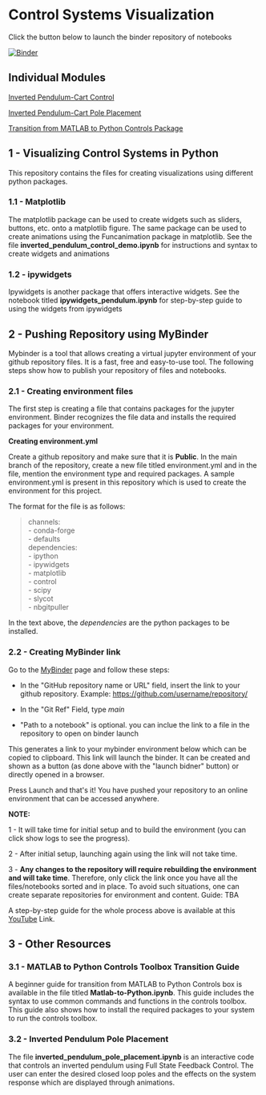 # Control Systems Visualization

Click the button below to launch the binder repository of notebooks

[![Binder](https://mybinder.org/badge_logo.svg)](https://mybinder.org/v2/gh/macs-lab/Python-Controls-Visualization/main)

## Individual Modules
[Inverted Pendulum-Cart Control](https://mybinder.org/v2/gh/macs-lab/Python-Controls-Visualization/bdeb35d89f344c499a280fcf606a0be05411694c?filepath=Notebooks%2FInverted_Pendulum_Control_Demo.ipynb)

[Inverted Pendulum-Cart Pole Placement](https://mybinder.org/v2/gh/macs-lab/Python-Controls-Visualization/bdeb35d89f344c499a280fcf606a0be05411694c?filepath=Notebooks%2FInverted_Pendulum_Pole_Placement.ipynb)

[Transition from MATLAB to Python Controls Package](https://mybinder.org/v2/gh/macs-lab/Python-Controls-Visualization/bdeb35d89f344c499a280fcf606a0be05411694c?filepath=Notebooks%2FMatlab-to-Python.ipynb)

## 1 - Visualizing Control Systems in Python

This repository contains the files for creating visualizations using different python packages. 

### 1.1 - Matplotlib

The matplotlib package can be used to create widgets such as sliders, buttons, etc. onto a matplotlib figure. The same package can be used to create animations using the Funcanimation package in matplotlib. See the file **inverted_pendulum_control_demo.ipynb** for instructions and syntax to create widgets and animations

### 1.2 - ipywidgets

Ipywidgets is another package that offers interactive widgets. See the notebook titled **ipywidgets_pendulum.ipynb** for step-by-step guide to using the widgets from ipywidgets

## 2 - Pushing Repository using MyBinder

Mybinder is a tool that allows creating a virtual jupyter environment of your github repository files. It is a fast, free and easy-to-use tool. The following steps show how to publish your repository of files and notebooks. 

### 2.1 - Creating environment files 

The first step is creating a file that contains packages for the jupyter environment. Binder recognizes the file data and installs the required packages for your environment.

**Creating environment.yml**

Create a github repository and make sure that it is **Public**. In the main branch of the repository, create a new file titled environment.yml and in the file, mention the environment type and required packages. A sample environment.yml is present in this repository which is used to create the environment for this project. 

The format for the file is as follows:

>channels:  
>     \- conda-forge  
>  \- defaults  
>dependencies:  
>  \- ipython  
>  \- ipywidgets  
>  \- matplotlib  
>  \- control  
>  \- scipy  
>  \- slycot  
>  \- nbgitpuller  

In the text above, the *dependencies* are the python packages to be installed.

### 2.2 - Creating MyBinder link

Go to the [MyBinder](https://mybinder.org) page and follow these steps: 

- In the "GitHub repository name or URL" field, insert the link to your github repository. Example: https://github.com/username/repository/

- In the "Git Ref" Field, type *main*

- "Path to a notebook" is optional. you can inclue the link to a file in the repository to open on binder launch

This generates a link to your mybinder environment below which can be copied to clipboard. This link will launch the binder. It can be created and shown as a button (as done above with the "launch bidner" button) or directly opened in a browser. 

Press Launch and that's it! You have pushed your repository to an online environment that can be accessed anywhere.

**NOTE:** 

1 - It will take time for initial setup and to build the environment (you can click show logs to see the progress). 

2 - After initial setup, launching again using the link will not take time. 

3 - **Any changes to the repository will require rebuilding the environment and will take time**. Therefore, only click the link once you have all the files/notebooks sorted and in place. To avoid such situations, one can create separate repositories for environment and content. Guide: TBA

A step-by-step guide for the whole process above is available at this [YouTube](https://www.youtube.com/watch?v=owSGVOov9pQ&ab_channel=SerenaBonaretti) Link.

## 3 - Other Resources 

### 3.1 - MATLAB to Python Controls Toolbox Transition Guide

A beginner guide for transition from MATLAB to Python Controls box is available in the file titled **Matlab-to-Python.ipynb**. This guide includes the syntax to use common commands and functions in the controls toolbox. This guide also shows how to install the required packages to your system to run the controls toolbox. 

### 3.2 - Inverted Pendulum Pole Placement

The file **inverted_pendulum_pole_placement.ipynb** is an interactive code that controls an inverted pendulum using Full State Feedback Control. The user can enter the desired closed loop poles and the effects on the system response which are displayed through animations. 
